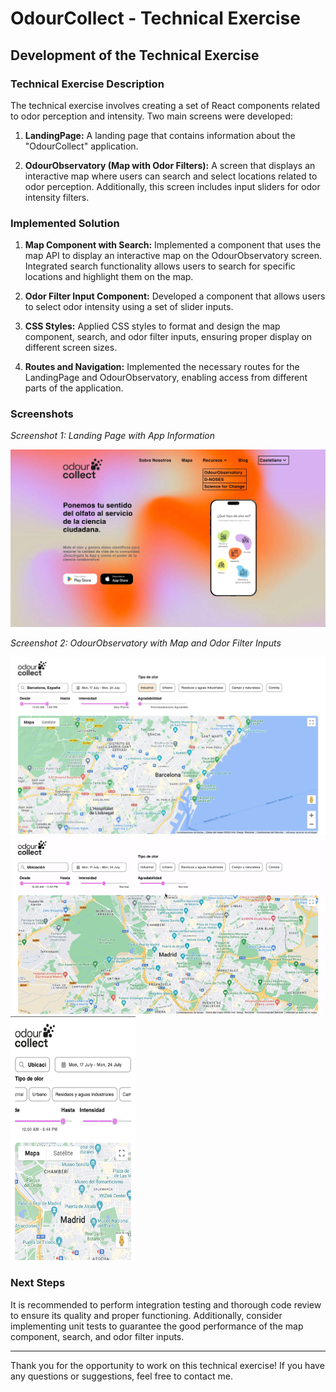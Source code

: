 # OdourCollect - Technical Exercise

## Development of the Technical Exercise

### Technical Exercise Description

The technical exercise involves creating a set of React components related to odor perception and intensity. Two main screens were developed:

1. **LandingPage:** A landing page that contains information about the "OdourCollect" application.

2. **OdourObservatory (Map with Odor Filters):** A screen that displays an interactive map where users can search and select locations related to odor perception. Additionally, this screen includes input sliders for odor intensity filters.

### Implemented Solution

1. **Map Component with Search:** Implemented a component that uses the map API to display an interactive map on the OdourObservatory screen. Integrated search functionality allows users to search for specific locations and highlight them on the map.

2. **Odor Filter Input Component:** Developed a component that allows users to select odor intensity using a set of slider inputs.

3. **CSS Styles:** Applied CSS styles to format and design the map component, search, and odor filter inputs, ensuring proper display on different screen sizes.

4. **Routes and Navigation:** Implemented the necessary routes for the LandingPage and OdourObservatory, enabling access from different parts of the application.

### Screenshots

*Screenshot 1: Landing Page with App Information*

![Landing Page](./odour-landing.jpg)

*Screenshot 2: OdourObservatory with Map and Odor Filter Inputs*

![OdourObservatory](/Odour-inputs.jpg)
![OdourObservatory](/OdourCollectVideo.gif)
<img src="/MobileOdourInputs.jpg" alt="OdourObservatory" width="200" height="390"/>



### Next Steps

It is recommended to perform integration testing and thorough code review to ensure its quality and proper functioning. Additionally, consider implementing unit tests to guarantee the good performance of the map component, search, and odor filter inputs.

---

Thank you for the opportunity to work on this technical exercise! If you have any questions or suggestions, feel free to contact me.

